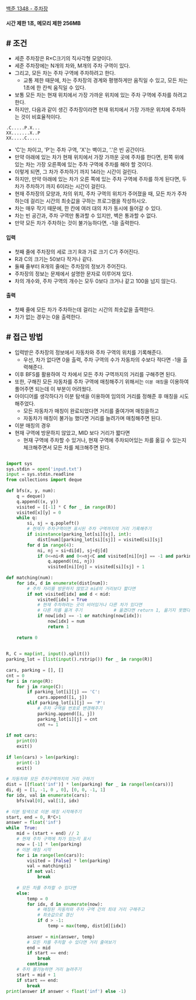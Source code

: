 
[백준 1348 - 주차장](https://www.acmicpc.net/problem/1348)


#### **시간 제한 1초, 메모리 제한 256MB**


## **# 조건**

- 세준 주차장은 R×C크기의 직사각형 모양이다. 
- 세준 주차장에는 N개의 차와, M개의 주차 구역이 있다. 
- 그리고, 모든 차는 주차 구역에 주차하려고 한다. 
	- 교통 제한 때문에, 차는 주차장의 경계와 평행하게만 움직일 수 있고, 모든 차는 1초에 한 칸씩 움직일 수 있다.
- 보통 모든 차는 현재 위치에서 가장 가까운 위치에 있는 주차 구역에 주차를 하려고 한다. 
- 하지만, 다음과 같이 생긴 주차장이라면 현재 위치에서 가장 가까운 위치에 주차하는 것이 비효율적이다.

```
.C.....P.X...
XX.......X..P
XX.....C.....
```

- ‘C’는 차이고, 'P‘는 주차 구역, 'X'는 벽이고, '.'은 빈 공간이다.
- 만약 아래에 있는 차가 현재 위치에서 가장 가까운 곳에 주차를 한다면, 왼쪽 위에 있는 차는 가장 오른쪽에 있는 주차 구역에 주차를 해야 할 것이다. 
- 이렇게 되면, 그 차가 주차하기 까지 14라는 시간이 걸린다. 
- 하지만, 만약 아래에 있는 차가 오른 쪽에 있는 주차 구역에 주차를 하게 된다면, 두 차가 주차하기 까지 6이라는 시간이 걸린다.
- 현재 주차장의 모양과, 차의 위치, 주차 구역의 위치가 주어졌을 때, 모든 차가 주차하는데 걸리는 시간의 최솟값을 구하는 프로그램을 작성하시오. 
- 차는 매우 작기 때문에, 한 칸에 여러 대의 차가 동시에 들어갈 수 있다. 
- 차는 빈 공간과, 주차 구역만 통과할 수 있지만, 벽은 통과할 수 없다.
- 만약 모든 차가 주차하는 것이 불가능하다면, -1을 출력한다.


#### **입력**
- 첫째 줄에 주차장의 세로 크기 R과 가로 크기 C가 주어진다. 
- R과 C의 크기는 50보다 작거나 같다. 
- 둘째 줄부터 R개의 줄에는 주차장의 정보가 주어진다. 
- 주차장의 정보는 문제에서 설명한 문자로 이루어져 있다. 
- 차의 개수와, 주차 구역의 개수는 모두 0보다 크거나 같고 100을 넘지 않는다.


#### **출력**
- 첫째 줄에 모든 차가 주차하는데 걸리는 시간의 최솟값을 출력한다.
- 차가 없는 경우는 0을 출력한다.


## **# 접근 방법**

- 입력받은 주차장의 정보에서 자동차와 주차 구역의 위치를 기록해준다.
	- 우선, 차가 없다면 0을 출력, 주차 구역의 수가 자동차의 수보다 적다면 -1을 출력해준다.
- 이후 BFS를 활용하여 각 차에서 모든 주차 구역까지의 거리를 구해주면 된다.
- 또한, 구해진 모든 자동차를 주차 구역에 매칭해주기 위해서는 `이분 매칭`을 이용하여 풀어주면 되는데 이 부분이 어려웠다.
- 아이디어를 생각하다가 이분 탐색을 이용하여 임의의 거리를 정해준 후 매칭을 시도해주었다.
	- 모든 자동차가 매칭이 완료되었다면 거리를 줄여가며 매칭을하고
	- 자동차가 매칭이 불가능 했다면 거리를 늘려가며 매칭해주면 된다.
- 이분 매칭의 경우 
- 현재 구역에 방문하지 않았고, MID 보다 거리가 짧다면
	- 현재 구역에 주차할 수 있거나, 현재 구역에 주차되어있는 차를 옮길 수 있는지 체크해주면서 모든 차를 체크해주면 된다. 

```PYTHON

import sys  
sys.stdin = open('input.txt')  
input = sys.stdin.readline  
from collections import deque  
  
def bfs(x, y, num):  
    q = deque()  
    q.append((x, y))  
    visited = [[-1] * C for _ in range(R)]  
    visited[x][y] = 0  
    while q:  
        si, sj = q.popleft()  
        # 현재가 주차구역이면 표시된 주차 구역까지의 거리 기록해주기  
        if isinstance(parking_lot[si][sj], int):  
            dist[num][parking_lot[si][sj]] = visited[si][sj]  
        for d in range(4):  
            ni, nj = si+di[d], sj+dj[d]  
            if 0<=ni<R and 0<=nj<C and visited[ni][nj] == -1 and parking_lot[ni][nj] != 'X':  
                q.append((ni, nj))  
                visited[ni][nj] = visited[si][sj] + 1  
  
def matching(num):  
    for idx, d in enumerate(dist[num]):  
        # 주차 자리를 방문하지 않았고 mid의 거리보다 짧다면  
        if not visited[idx] and d < mid:  
            visited[idx] = True  
            # 현재 주차하려는 곳이 비어있거나 다른 차가 있다면  
            # 다른 차를 옮겨 주기            # 옮겼다면 return 1, 옮기지 못했다면 return 0            
            if now[idx] == -1 or matching(now[idx]):  
                now[idx] = num  
                return 1  
  
    return 0  
  
  
R, C = map(int, input().split())  
parking_lot = [list(input().rstrip()) for _ in range(R)]  
  
cars, parking = [], []  
cnt = 0  
for i in range(R):  
    for j in range(C):  
        if parking_lot[i][j] == 'C':  
            cars.append([i, j])  
        elif parking_lot[i][j] == 'P':  
            # 주차 구역을 번호로 변경해주기  
            parking.append([i, j])  
            parking_lot[i][j] = cnt  
            cnt += 1  
  
if not cars:  
    print(0)  
    exit()  
  
if len(cars) > len(parking):  
    print(-1)  
    exit()  
  
# 자동차와 모든 주차구역까지의 거리 구하기  
dist = [[float('inf')] * len(parking) for _ in range(len(cars))]  
di, dj = [1, -1, 0 , 0], [0, 0, -1, 1]  
for idx, val in enumerate(cars):  
    bfs(val[0], val[1], idx)  
  
# 이분 탐색으로 이분 매칭 시작해주기  
start, end = 0, R*C+1  
answer = float('inf')  
while  True:  
    mid = (start + end) // 2  
    # 현재 주차 구역에 차가 있는지 표시  
    now = [-1] * len(parking)  
    # 이분 매칭 시작  
    for i in range(len(cars)):  
        visited = [False] * len(parking)  
        val = matching(i)  
        if not val:  
            break  
  
    # 모든 차를 주차할 수 있다면  
    else:  
        temp = 0  
        for idx, d in enumerate(now):  
            # 매칭된 자동차와 주차 구역 간의 최대 거리 구해주고  
            # 최솟값으로 갱신            
            if d > -1:  
                temp = max(temp, dist[d][idx])  
  
        answer = min(answer, temp)  
        # 모든 차를 주차할 수 있다면 거리 줄여보기  
        end = mid  
        if start == end:  
            break  
        continue  
    # 주차 불가능하면 거리 늘려주기  
    start = mid + 1  
    if start == end:  
        break  
print(answer if answer < float('inf') else -1)
```